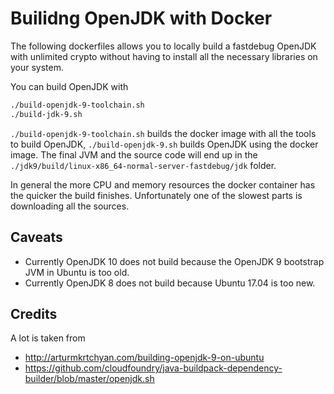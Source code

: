 Builidng OpenJDK with Docker
============================

The following dockerfiles allows you to locally build a fastdebug OpenJDK with unlimited crypto without having to install all the necessary libraries on your system.

You can build OpenJDK with

```sh
./build-openjdk-9-toolchain.sh
./build-jdk-9.sh
```

`./build-openjdk-9-toolchain.sh` builds the docker image with all the tools to build OpenJDK, `./build-openjdk-9.sh` builds OpenJDK using the docker image. The final JVM and the source code will end up in the `./jdk9/build/linux-x86_64-normal-server-fastdebug/jdk` folder.

In general the more CPU and memory resources the docker container has the quicker the build finishes. Unfortunately one of the slowest parts is downloading all the sources.

Caveats
-------

 * Currently OpenJDK 10 does not build because the OpenJDK 9 bootstrap JVM in Ubuntu is too old.
 * Currently OpenJDK 8 does not build because Ubuntu 17.04 is too new.


Credits
-------

A lot is taken from

 * http://arturmkrtchyan.com/building-openjdk-9-on-ubuntu
 * https://github.com/cloudfoundry/java-buildpack-dependency-builder/blob/master/openjdk.sh
